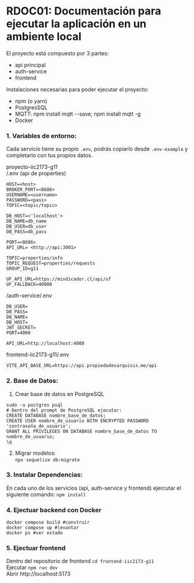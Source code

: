 # RDOC01: Documentación para ejecutar la aplicación en un ambiente local 

El proyecto está compuesto por 3 partes:
- api principal
- auth-service
- frontend

Instalaciones necesarias para poder ejecutar el proyecto:
- npm (o yarn)
- PostgresSQL
- MQTT: npm install mqtt --save; npm install mqtt -g
- Docker

### 1. Variables de entorno:
Cada servicio tiene su propio `.env`, podrás copiarlo desde `.env-example` y completarlo con tus propios datos. 

proyecto-iic2173-g11\
/.env (api de properties)
```
HOST=<host>
BROKER_PORT=<8686>
USERNAME=<username>
PASSWORD=<pass>
TOPIC=<topic/topic>

DB_HOST=<'localhost'>
DB_NAME=db_name
DB_USER=db_user
DB_PASS=db_pass

PORT=<8686>
API_URL= <http://api:3001>

TOPIC=properties/info
TOPIC_REQUEST=properties/requests
GROUP_ID=g11

UF_API_URL=https://mindicador.cl/api/uf
UF_FALLBACK=40000
```

/auth-service/.env
```
DB_USER=
DB_PASS=
DB_NAME=
DB_HOST=
JWT_SECRET=
PORT=4000

API_URL=http://localhost:4000
```

frontend-iic2173-g11/.env
```VITE_AUTH_URL=https://api.propiedadesarquisis.me/auth
VITE_API_BASE_URL=https://api.propiedadesarquisis.me/api
```

### 2. Base de Datos:
1. Crear base de datos en PostgreSQL
```
sudo -u postgres psql
# Dentro del prompt de PostgreSQL ejecutar:
CREATE DATABASE nombre_base_de_datos;
CREATE USER nombre_de_usuario WITH ENCRYPTED PASSWORD 'contraseña_de_usuario';
GRANT ALL PRIVILEGES ON DATABASE nombre_base_de_datos TO nombre_de_usuario;
\q
```

2. Migrar modelos:\
`npx sequelize db:migrate`

### 3. Instalar Dependencias:
En cada uno de los servicios (api, auth-service y frontend) ejercutar el siguiente comando:
`npm install`

### 4. Ejectuar backend con Docker
```
docker compose build #construir
docker compose up #levantar
docker ps #ver estado
```

### 5. Ejectuar frontend
Dentro del repositorio de frontend `cd frontend-iic2173-g11`\
Ejecutar `npm run dev`\
Abrir http://localhost:5173